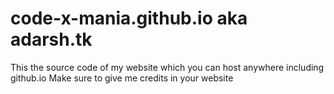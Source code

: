 # code-x-mania.github.io aka adarsh.tk

This the source code of my website which you can host anywhere including github.io
Make sure to give me credits in your website
